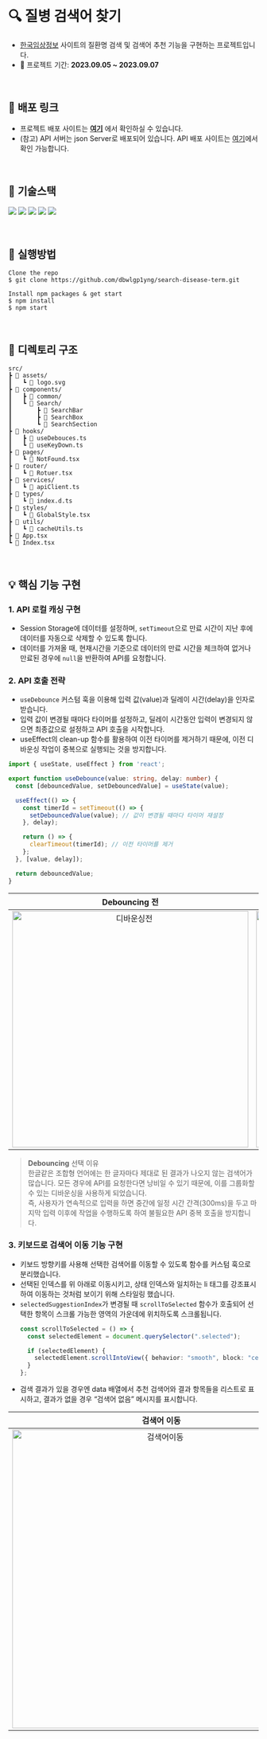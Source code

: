 # 🔍 질병 검색어 찾기 

- [한국임상정보](https://clinicaltrialskorea.com/) 사이트의 질환명 검색 및 검색어 추천 기능을 구현하는 프로젝트입니다.
- 📆 프로젝트 기간: **2023.09.05 ~ 2023.09.07** 

<br />

## 📎 배포 링크
- 프로젝트 배포 사이트는 **[여기](https://search-disease-term.vercel.app/)** 에서 확인하실 수 있습니다. 
- (참고) API 서버는 json Server로 배포되어 있습니다. API 배포 사이트는 [여기](https://assignment-api-rho.vercel.app/)에서 확인 가능합니다.

<br />

## 📌 기술스택

<img src="https://img.shields.io/badge/TypeScript-3178C6?style=for-the-badge&logo=TypeScript&logoColor=white"/> <img src="https://img.shields.io/badge/React-61DAFB?style=for-the-badge&logo=React&logoColor=white"/> <img src="https://img.shields.io/badge/React Router-CA4245?style=for-the-badge&logo=React Router&logoColor=white"> <img src="https://img.shields.io/badge/Axios-5A29E4?style=for-the-badge&logo=Axios&logoColor=white"/> <img src="https://img.shields.io/badge/styled component-DB7093?style=for-the-badge&logo=styled-components&logoColor=white"/>

<br />

## 📌 실행방법

```
Clone the repo
$ git clone https://github.com/dbwlgp1yng/search-disease-term.git

Install npm packages & get start
$ npm install
$ npm start
```

<br />

## 💼 디렉토리 구조
```
src/
┣ 📂 assets/
┃   ┗ 📜 logo.svg
┣ 📂 components/
┃   ┣ 📂 common/
┃   ┗ 📂 Search/
┃       ┣ 📂 SearchBar
┃       ┣ 📂 SearchBox
┃       ┗ 📂 SearchSection
┣ 📂 hooks/
┃   ┣ 📜 useDebouces.ts
┃   ┗ 📜 useKeyDown.ts
┣ 📂 pages/
┃   ┗ 📜 NotFound.tsx
┣ 📂 router/
┃   ┗ 📜 Rotuer.tsx
┣ 📂 services/
┃   ┗ 📜 apiClient.ts
┣ 📂 types/
┃   ┗ 📜 index.d.ts
┣ 📂 styles/
┃   ┗ 📜 GlobalStyle.tsx
┣ 📂 utils/
┃   ┗ 📜 cacheUtils.ts
┣ 📜 App.tsx
┗ 📜 Index.tsx
```
<br />

## 💡 핵심 기능 구현

### 1. API 로컬 캐싱 구현
- Session Storage에 데이터를 설정하며, ```setTimeout```으로 만료 시간이 지난 후에 데이터를 자동으로 삭제할 수 있도록 합니다.
- 데이터를 가져올 때, 현재시간을 기준으로 데이터의 만료 시간을 체크하여 없거나 만료된 경우에 ```null```을 반환하여 API를 요청합니다.


### 2. API 호출 전략
-  ```useDebounce``` 커스텀 훅을 이용해 입력 값(value)과 딜레이 시간(delay)을 인자로 받습니다. 
- 입력 값이 변경될 때마다 타이머를 설정하고, 딜레이 시간동안 입력이 변경되지 않으면 최종값으로 설정하고 API 호출을 시작합니다.
- useEffect의 clean-up 함수를 활용하여 이전 타이머를 제거하기 때문에, 이전 디바운싱 작업이 중복으로 실행되는 것을 방지합니다.
```ts
import { useState, useEffect } from 'react';

export function useDebounce(value: string, delay: number) {
  const [debouncedValue, setDebouncedValue] = useState(value);

  useEffect(() => {
    const timerId = setTimeout(() => {
      setDebouncedValue(value); // 값이 변경될 때마다 타이머 재설정
    }, delay);

    return () => {
      clearTimeout(timerId); // 이전 타이머를 제거
    };
  }, [value, delay]);

  return debouncedValue;
}

```

|                                                         **Debouncing 전**                                                          |                                                               **Debouncing 후**                                                               |
| :--------------------------------------------------------------------------------------------------------------------------------------------------: | :--------------------------------------------------------------------------------------------------------------------------------------------------: |
| <img width="475px" src="https://github.com/dbwlgp1yng/github-issues/assets/126330595/a638554b-58c2-4477-89ee-7f9ee39e75da" alt="디바운싱전" /> | <img width="475px" src="https://github.com/dbwlgp1yng/github-issues/assets/126330595/5b9fbb0d-c67a-4e53-96ad-eb84b54273c6" alt="디바운싱후" /> |

> **Debouncing** 선택 이유 <br />
> 한글같은 조합형 언어에는 한 글자마다 제대로 된 결과가 나오지 않는 검색어가 많습니다. 
모든 경우에 API를 요청한다면 낭비일 수 있기 때문에, 이를 그룹화할 수 있는 디바운싱을 사용하게 되었습니다. <br />
즉, 사용자가 연속적으로 입력을 하면 중간에 일정 시간 간격(300ms)을 두고 마지막 입력 이후에 작업을 수행하도록 하여 불필요한 API 중복 호출을 방지합니다. 

### 3. 키보드로 검색어 이동 기능 구현
- 키보드 방향키를 사용해 선택한 검색어를 이동할 수 있도록 함수를 커스텀 훅으로 분리했습니다.
- 선택된 인덱스를 위 아래로 이동시키고, 상태 인덱스와 일치하는 li 태그를 강조표시하여 이동하는 것처럼 보이기 위해 스타일링 했습니다. 
- ```selectedSuggestionIndex```가 변경될 때 ```scrollToSelected``` 함수가 호출되어 선택한 항목이 스크롤 가능한 영역의 가운데에 위치하도록 스크롤됩니다.
  ```ts
  const scrollToSelected = () => {
    const selectedElement = document.querySelector(".selected");
  
    if (selectedElement) {
      selectedElement.scrollIntoView({ behavior: "smooth", block: "center" });
    }
  };
  ```
- 검색 결과가 있을 경우엔 data 배열에서 추천 검색어와 결과 항목들을 리스트로 표시하고, 결과가 없을 경우 “검색어 없음” 메시지를 표시합니다.


| 검색어 이동 | 
| :---------------------------------------------------------------------: | 
| <img width="600px" src="https://github.com/dbwlgp1yng/search-disease-term/assets/126330595/c0d00f36-195f-47d2-9476-05d0a6b173ba" alt="검색어이동" /> | 
